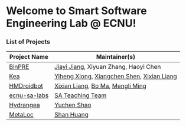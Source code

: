 # Welcome to Smart Software Engineering Lab @ ECNU!


### List of Projects
Project Name | Maintainer(s) 
--- | --- | 
<a href="https://github.com/ecnusse/BinPRE">BinPRE</a> | <a href="https://jyjsunny.github.io/">Jiayi Jiang</a>, Xiyuan Zhang, Haoyi Chen |
<a href="https://github.com/ecnusse/Kea">Kea</a> | <a href="https://xyiheng.github.io/">Yiheng Xiong</a>, <a href="https://github.com/XiangchenShen">Xiangchen Shen</a>, <a href="https://xixianliang.github.io/resume/">Xixian Liang</a> |
<a href="https://github.com/ecnusse/HMDroidbot/">HMDroidbot</a> | <a href="https://xixianliang.github.io/resume/">Xixian Liang</a>, <a href="https://github.com/majuzi123">Bo Ma</a>, <a href="https://ml-ming.dev/">Mengli Ming</a>  |
<a href="https://github.com/ecnu-sa-labs/ecnu-sa-labs">ecnu-sa-labs</a> | [SA Teaching Team](https://github.com/ecnu-sa-labs/ecnu-sa-labs?tab=readme-ov-file#contributors) |
<a href="https://github.com/ycshao12/Hydrangea">Hydrangea</a> | [Yuchen Shao](https://github.com/ycshao12) |
<a href="https://github.com/ecnusse/MetaLoc">MetaLoc</a> | [Shan Huang](https://apochens.github.io/) |

